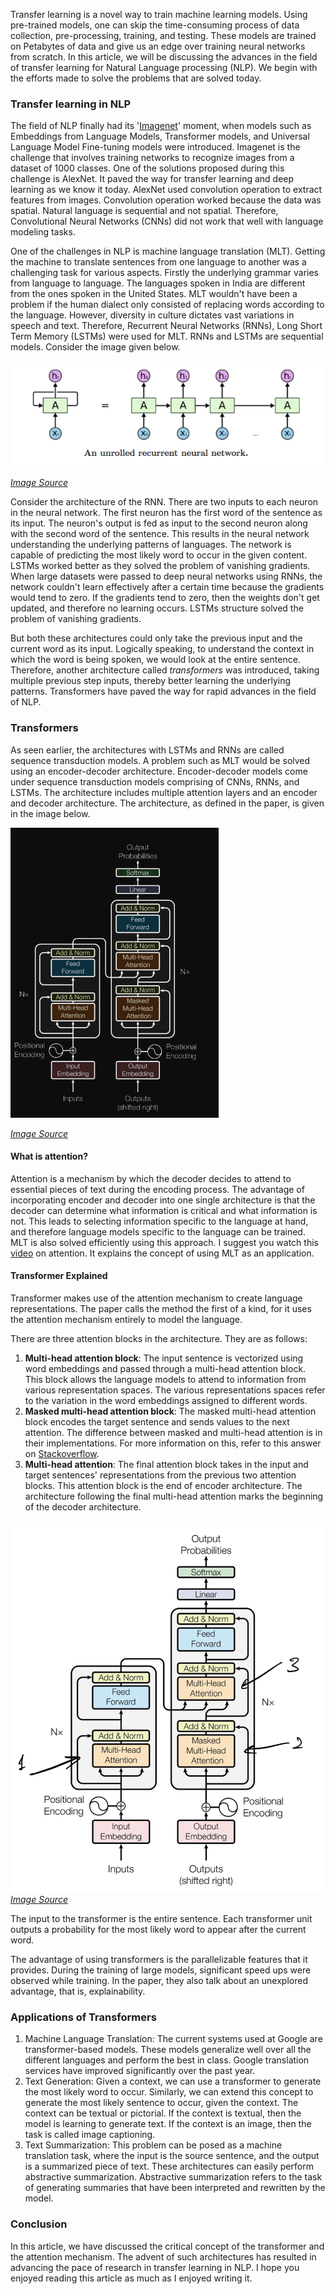 Transfer learning is a novel way to train machine learning models. Using pre-trained models, one can skip the time-consuming process of data collection, pre-processing, training, and testing. These models are trained on Petabytes of data and give us an edge over training neural networks from scratch. In this article, we will be discussing the advances in the field of transfer learning for Natural Language processing (NLP). We begin with the efforts made to solve the problems that are solved today.


### Transfer learning in NLP

The field of NLP finally had its '[Imagenet](https://thegradient.pub/nlp-imagenet)' moment, when models such as Embeddings from Language Models, Transformer models, and Universal Language Model Fine-tuning models were introduced. Imagenet is the challenge that involves training networks to recognize images from a dataset of 1000 classes. One of the solutions proposed during this challenge is AlexNet. It paved the way for transfer learning and deep learning as we know it today. AlexNet used convolution operation to extract features from images. Convolution operation worked because the data was spatial. Natural language is sequential and not spatial. Therefore, Convolutional Neural Networks (CNNs) did not work that well with language modeling tasks. 

One of the challenges in NLP is machine language translation (MLT). Getting the machine to translate sentences from one language to another was a challenging task for various aspects. Firstly the underlying grammar varies from language to language. The languages spoken in India are different from the ones spoken in the United States. MLT wouldn't have been a problem if the human dialect only consisted of replacing words according to the language. However, diversity in culture dictates vast variations in speech and text. Therefore, Recurrent Neural Networks (RNNs), Long Short Term Memory (LSTMs) were used for MLT. RNNs and LSTMs are sequential models. Consider the image given below.

![rnn structure](rnn.png)

[*Image Source*](https://colah.github.io/posts/2015-08-Understanding-LSTMs/img/RNN-unrolled.png)

Consider the architecture of the RNN. There are two inputs to each neuron in the neural network. The first neuron has the first word of the sentence as its input. The neuron's output is fed as input to the second neuron along with the second word of the sentence. This results in the neural network understanding the underlying patterns of languages. The network is capable of predicting the most likely word to occur in the given content. LSTMs worked better as they solved the problem of vanishing gradients. When large datasets were passed to deep neural networks using RNNs, the network couldn't learn effectively after a certain time because the gradients would tend to zero. If the gradients tend to zero, then the weights don't get updated, and therefore no learning occurs. LSTMs structure solved the problem of vanishing gradients. 

But both these architectures could only take the previous input and the current word as its input. Logically speaking, to understand the context in which the word is being spoken, we would look at the entire sentence. Therefore, another architecture called *transformers* was introduced, taking multiple previous step inputs, thereby better learning the underlying patterns. Transformers have paved the way for rapid advances in the field of NLP. 

### Transformers 

As seen earlier, the architectures with LSTMs and RNNs are called sequence transduction models. A problem such as MLT would be solved using an encoder-decoder architecture. Encoder-decoder models come under sequence transduction models comprising of CNNs, RNNs, and LSTMs. The architecture includes multiple attention layers and an encoder and decoder architecture. The architecture, as defined in the paper, is given in the image below. 

![Transformers](transformers.png)

[*Image Source*](https://arxiv.org/pdf/1706.03762.pdf)

#### What is attention?

Attention is a mechanism by which the decoder decides to attend to essential pieces of text during the encoding process. The advantage of incorporating encoder and decoder into one single architecture is that the decoder can determine what information is critical and what information is not. This leads to selecting information specific to the language at hand, and therefore language models specific to the language can be trained. MLT is also solved efficiently using this approach. I suggest you watch this [video](https://www.youtube.com/watch?v=iDulhoQ2pro) on attention. It explains the concept of using MLT as an application. 

#### Transformer Explained 

Transformer makes use of the attention mechanism to create language representations. The paper calls the method the first of a kind, for it uses the attention mechanism entirely to model the language. 

There are three attention blocks in the architecture. They are as follows:

1. **Multi-head attention block**: The input sentence is vectorized using word embeddings and passed through a multi-head attention block. This block allows the language models to attend to information from various representation spaces. The various representations spaces refer to the variation in the word embeddings assigned to different words.   
2. **Masked multi-head attention block**: The masked multi-head attention block encodes the target sentence and sends values to the next attention. The difference between masked and multi-head attention is in their implementations. For more information on this, refer to this answer on [Stackoverflow](https://stackoverflow.com/questions/58127059/how-to-understand-masked-multi-head-attention-in-transformer).
3. **Multi-head attention**: The final attention block takes in the input and target sentences' representations from the previous two attention blocks. This attention block is the end of encoder architecture. The architecture following the final multi-head attention marks the beginning of the decoder architecture. 

![attention blocks in transformer model](transfomer_with_attention.png)
[*Image Source*](https://arxiv.org/pdf/1706.03762.pdf)

The input to the transformer is the entire sentence. Each transformer unit outputs a probability for the most likely word to appear after the current word. 

The advantage of using transformers is the parallelizable features that it provides. During the training of large models, significant speed ups were observed while training. In the paper, they also talk about an unexplored advantage, that is, explainability.

### Applications of Transformers

1. Machine Language Translation: The current systems used at Google are transformer-based models. These models generalize well over all the different languages and perform the best in class. Google translation services have improved significantly over the past year. 
2. Text Generation: Given a context, we can use a transformer to generate the most likely word to occur. Similarly, we can extend this concept to generate the most likely sentence to occur, given the context. The context can be textual or pictorial. If the context is textual, then the model is learning to generate text. If the context is an image, then the task is called image captioning. 
3. Text Summarization: This problem can be posed as a machine translation task, where the input is the source sentence, and the output is a summarized piece of text. These architectures can easily perform abstractive summarization. Abstractive summarization refers to the task of generating summaries that have been interpreted and rewritten by the model.
 
### Conclusion

In this article, we have discussed the critical concept of the transformer and the attention mechanism. The advent of such architectures has resulted in advancing the pace of research in transfer learning in NLP. I hope you enjoyed reading this article as much as I enjoyed writing it. 
